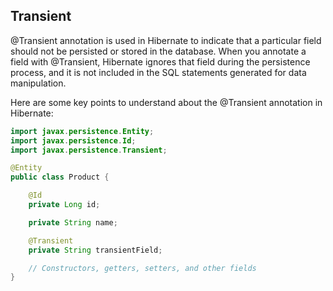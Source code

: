 Transient
------------------------------------------
@Transient annotation is used in Hibernate to indicate that a particular field should not be persisted or stored in the database.
When you annotate a field with @Transient, Hibernate ignores that field during the persistence process,
and it is not included in the SQL statements generated for data manipulation.


Here are some key points to understand about the @Transient annotation in Hibernate:

```java
import javax.persistence.Entity;
import javax.persistence.Id;
import javax.persistence.Transient;

@Entity
public class Product {

    @Id
    private Long id;

    private String name;

    @Transient
    private String transientField;

    // Constructors, getters, setters, and other fields
}

```